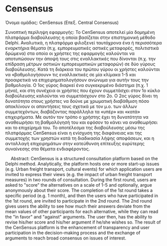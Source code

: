 # Censensus
Όνομα ομάδας: CenSensus (Επεξ. Central Consensus)
 
Συνοπτική περίληψη εφαρμογής: Το CenSensus αποτελεί μία δομημένη πλατφόρμα διαβούλευσης η οποία βασίζεται στην επιστημονική μέθοδο Delphi. Αναλυτικά, η πλατφόρμα φιλοξενεί ταυτόχρονα ένα ή περισσότερα εναρκτήρια θέματα (π.χ. εμπορευματικές αστικές μεταφορές, πολιτιστικά δρώμενα) στα οποία οι χρήστες της εφαρμογής καλούνται να αποτυπώσουν την άποψή τους στις εναλλακτικές που δίνονται (π.χ. την επίδραση μέτρων αστικών εμπορευματικών μεταφορών) σε δύο γύρους διαβούλευσης. Κατά τη διάρκεια του πρώτου γύρου οι χρήστες καλούνται να «βαθμολογήσουν» τις εναλλακτικές σε μία κλίμακα 1-5 και προαιρετικά να επιχειρηματολογήσουν ανώνυμα για αυτήν τους την βαθμολογία. Ο 1ος γύρος διαρκεί ένα συγκεκριμένο διάστημα (π.χ. 1 μήνα), και στη συνέχεια οι χρήστες που έχουν συμμετάσχει στον 1ο κύκλο διαβούλευσης καλούνται να συμμετάσχουν στο 2ο. 
Ο 2ος γύρος δίνει τη δυνατότητα στους χρήστες να δούνε με χρωματική διαβάθμιση πόσο αποκλίνουν οι απαντήσεις τους σχετικά με τον μ.ο. των άλλων συμμετεχόντων, διαβάζοντας παράλληλα τα «υπέρ» και «κατά» επιχειρήματα. Με αυτόν τον τρόπο ο χρήστης έχει τη δυνατότητα να αναθεωρήσει τη βαθμολόγησή του και εφόσον το κάνει να αναθεωρήσει και το επιχείρημά του. Το αποτέλεσμα της διαβούλευσης μέσω της πλατφόρμας CenSensus είναι η ενίσχυση της διαφάνειας και της συμμετοχής των χρηστών κατά τη διαδικασία λήψης αποφάσεων, και η ανταλλαγή επιχειρημάτων στην κατεύθυνση επίτευξης ευρύτερης συναίνεσης στα θέματα ενδιαφέροντος.

 
Abstract: CenSensus is a structured consultation platform based on the Delphi method. Analytically, the platform hosts one or more start-up issues (e.g. Urban freight transport, cultural events) for which application users are invited to express their views (e.g. the impact of urban freight transport measures) in two rounds of consultation. During the first round, users are asked to "score" the alternatives on a scale of 1-5 and optionally, argue anonymously about their score. The completion of the 1st round takes a specific period (e.g. 1 month), and then the users who have participated in the 1st round, are invited to participate in the 2nd round.
The 2nd round gives users the ability to see how much their answers deviate from the mean values of other participants for each alternative, while they can read the "in favor" and "against" arguments. The user then, has the ability to revise his/her score and his/her argument if he/she wishes so. The result of the CenSensus platform is the enhancement of transparency and user participation in the decision-making process and the exchange of arguments to reach broad consensus on issues of interest.
